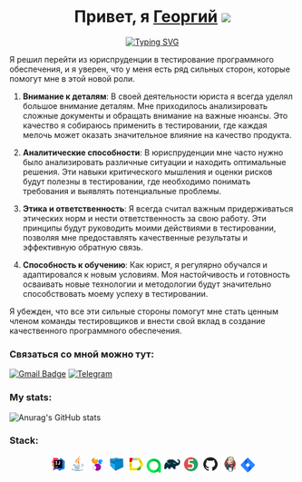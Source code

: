 <h1 align="center">Привет, я <a href="https://github.com/GeorgiiBubnov" target="_blank">Георгий</a>
<img src="https://github.com/blackcater/blackcater/raw/main/images/Hi.gif" height="32"/></h1>
<p align="center"><a href="https://git.io/typing-svg"><img src="https://readme-typing-svg.herokuapp.com?font=Bruno+Ace&size=27&duration=4500&pause=2500&color=3A0EF7&background=FFFFFF00&center=true&vCenter=true&random=false&width=435&lines=QA+Engineer+in+progress" alt="Typing SVG" /></a></p>

<p>Я решил перейти из юриспруденции в тестирование программного обеспечения, и я уверен, что у меня есть ряд сильных сторон, которые помогут мне в этой новой роли.

1. **Внимание к деталям**: В своей деятельности юриста я всегда уделял большое внимание деталям. Мне приходилось анализировать сложные документы и обращать внимание на важные нюансы. Это качество я собираюсь применить в тестировании, где каждая мелочь может оказать значительное влияние на качество продукта.

2. **Аналитические способности**: В юриспруденции мне часто нужно было анализировать различные ситуации и находить оптимальные решения. Эти навыки критического мышления и оценки рисков будут полезны в тестировании, где необходимо понимать требования и выявлять потенциальные проблемы.

3. **Этика и ответственность**: Я всегда считал важным придерживаться этических норм и нести ответственность за свою работу. Эти принципы будут руководить моими действиями в тестировании, позволяя мне предоставлять качественные результаты и эффективную обратную связь.

4. **Способность к обучению**: Как юрист, я регулярно обучался и адаптировался к новым условиям. Моя настойчивость и готовность осваивать новые технологии и методологии будут значительно способствовать моему успеху в тестировании.

Я убежден, что все эти сильные стороны помогут мне стать ценным членом команды тестировщиков и внести свой вклад в создание качественного программного обеспечения.</p>

### Связаться со мной можно тут:
[![Gmail Badge](https://img.shields.io/badge/-gmail-c14438?style=flat&logo=Gmail&logoColor=white&link=mailto:georgii.bubnov.spb@gmail.com)](mailto:georgii.bubnov.spb@gmail.com)
[![Telegram](https://img.shields.io/badge/-telegram-red?color=blue&logo=telegram&logoColor=white)](https://t.me/GeorgiiLight)

### My stats:
![Anurag's GitHub stats](https://github-readme-stats.vercel.app/api?username=GeorgiiBubnov&show_icons=true&bg_color=00000000)


### Stack:

<p align="center">
<img width="6%" title="IntelliJ IDEA" src="media/logo/Intelij_IDEA.svg">
<img width="6%" title="Java" src="media/logo/Java.svg">
<img width="6%" title="Selenide" src="media/logo/Selenide.svg">
<img width="6%" title="Selenoid" src="media/logo/Selenoid.svg">
<img width="6%" title="Allure Report" src="media/logo/Allure_Report.svg">
<img width="5%" title="Allure TestOps" src="media/logo/AllureTestOps.svg">
<img width="6%" title="Gradle" src="media/logo/Gradle.svg">
<img width="6%" title="JUnit5" src="media/logo/JUnit5.svg">
<img width="6%" title="GitHub" src="media/logo/GitHub.svg">
<img width="6%" title="Jenkins" src="media/logo/Jenkins.svg">
<img width="5%" title="Jira" src="media/logo/Jira.svg">
</p>

<!--
**GeorgiiBubnov/GeorgiiBubnov** is a ✨ _special_ ✨ repository because its `README.md` (this file) appears on your GitHub profile.

Here are some ideas to get you started:

- 🔭 I’m currently working on ...
- 🌱 I’m currently learning ...
- 👯 I’m looking to collaborate on ...
- 🤔 I’m looking for help with ...
- 💬 Ask me about ...
- 📫 How to reach me: ...
- 😄 Pronouns: ...
- ⚡ Fun fact: ...
-->

